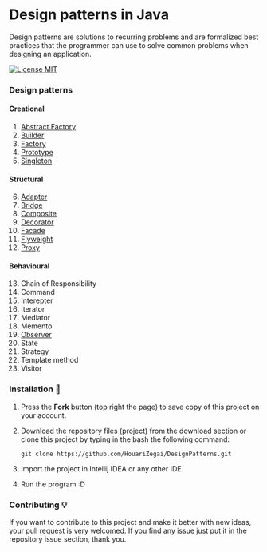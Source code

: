 # Design patterns in Java
Design patterns are solutions to recurring problems and are formalized best practices that the programmer can use to solve common problems when designing an application.

[![License MIT](https://img.shields.io/badge/license-MIT-blue.svg)](LICENSE)

### Design patterns
#### Creational
1. [Abstract Factory](creational/abstract-factory)
2. [Builder](creational/builder)
3. [Factory](creational/factory)
4. [Prototype](creational/prototype)
5. [Singleton](creational/singleton)
#### Structural
6. [Adapter](structural/adapter)
7. [Bridge](structural/bridge)
8. [Composite](structural/composite)
9. [Decorator](structural/decorator)
10. [Facade](structural/facade)
11. [Flyweight](structural/flyweight)
12. [Proxy](structural/proxy)
#### Behavioural
13. Chain of Responsibility
14. Command
15. Interepter
16. Iterator
17. Mediator
18. Memento
19. [Observer](behavioural/observer)
20. State
21. Strategy
22. Template method
23. Visitor

### Installation 🔌
1. Press the **Fork** button (top right the page) to save copy of this project on your account.
2. Download the repository files (project) from the download section or clone this project by typing in the bash the following command:

       git clone https://github.com/HouariZegai/DesignPatterns.git
3. Import the project in Intellij IDEA or any other IDE.
4. Run the program :D

### Contributing 💡
If you want to contribute to this project and make it better with new ideas, your pull request is very welcomed.
If you find any issue just put it in the repository issue section, thank you.
